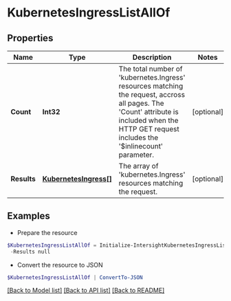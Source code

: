 # KubernetesIngressListAllOf
## Properties

Name | Type | Description | Notes
------------ | ------------- | ------------- | -------------
**Count** | **Int32** | The total number of &#39;kubernetes.Ingress&#39; resources matching the request, accross all pages. The &#39;Count&#39; attribute is included when the HTTP GET request includes the &#39;$inlinecount&#39; parameter. | [optional] 
**Results** | [**KubernetesIngress[]**](KubernetesIngress.md) | The array of &#39;kubernetes.Ingress&#39; resources matching the request. | [optional] 

## Examples

- Prepare the resource
```powershell
$KubernetesIngressListAllOf = Initialize-IntersightKubernetesIngressListAllOf  -Count null `
 -Results null
```

- Convert the resource to JSON
```powershell
$KubernetesIngressListAllOf | ConvertTo-JSON
```

[[Back to Model list]](../README.md#documentation-for-models) [[Back to API list]](../README.md#documentation-for-api-endpoints) [[Back to README]](../README.md)

